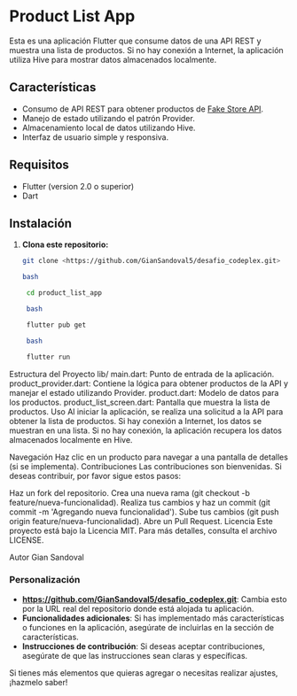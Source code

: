 # Product List App

Esta es una aplicación Flutter que consume datos de una API REST y muestra una lista de productos. Si no hay conexión a Internet, la aplicación utiliza Hive para mostrar datos almacenados localmente.

## Características

- Consumo de API REST para obtener productos de [Fake Store API](https://fakestoreapi.com/products).
- Manejo de estado utilizando el patrón Provider.
- Almacenamiento local de datos utilizando Hive.
- Interfaz de usuario simple y responsiva.

## Requisitos

- Flutter (version 2.0 o superior)
- Dart

## Instalación

1. **Clona este repositorio:**

   ```bash
   git clone <https://github.com/GianSandoval5/desafio_codeplex.git>
   
   bash
   
    cd product_list_app

    bash

    flutter pub get

    bash

    flutter run

Estructura del Proyecto
lib/
main.dart: Punto de entrada de la aplicación.
product_provider.dart: Contiene la lógica para obtener productos de la API y manejar el estado utilizando Provider.
product.dart: Modelo de datos para los productos.
product_list_screen.dart: Pantalla que muestra la lista de productos.
Uso
Al iniciar la aplicación, se realiza una solicitud a la API para obtener la lista de productos. Si hay conexión a Internet, los datos se muestran en una lista. Si no hay conexión, la aplicación recupera los datos almacenados localmente en Hive.

Navegación
Haz clic en un producto para navegar a una pantalla de detalles (si se implementa).
Contribuciones
Las contribuciones son bienvenidas. Si deseas contribuir, por favor sigue estos pasos:

Haz un fork del repositorio.
Crea una nueva rama (git checkout -b feature/nueva-funcionalidad).
Realiza tus cambios y haz un commit (git commit -m 'Agregando nueva funcionalidad').
Sube tus cambios (git push origin feature/nueva-funcionalidad).
Abre un Pull Request.
Licencia
Este proyecto está bajo la Licencia MIT. Para más detalles, consulta el archivo LICENSE.

Autor
Gian Sandoval


### Personalización

- **https://github.com/GianSandoval5/desafio_codeplex.git**: Cambia esto por la URL real del repositorio donde está alojada tu aplicación.
- **Funcionalidades adicionales**: Si has implementado más características o funciones en la aplicación, asegúrate de incluirlas en la sección de características.
- **Instrucciones de contribución**: Si deseas aceptar contribuciones, asegúrate de que las instrucciones sean claras y específicas.

Si tienes más elementos que quieras agregar o necesitas realizar ajustes, ¡hazmelo saber!
